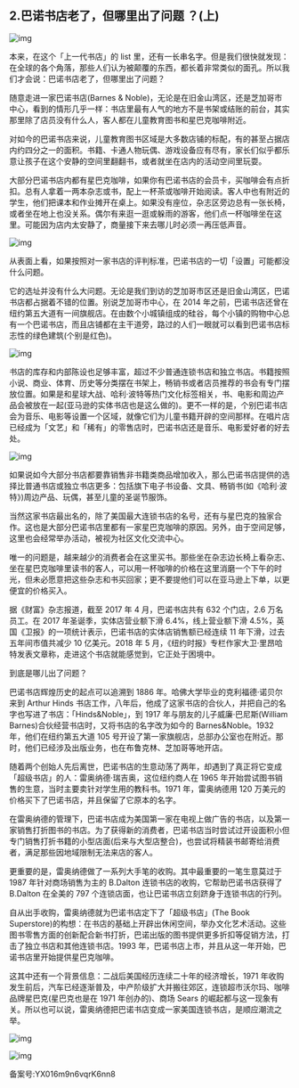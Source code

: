 ## 2.巴诺书店老了，但哪里出了问题 ？(上)
  



![img](https://pic1.zhimg.com/v2-0718cd3be818e8295a92982da81cf0a5.webp)

本来，在这个「上一代书店」的 list 里，还有一长串名字。但是我们很快就发现：在全球的各个角落，那些人们认为被颠覆的东西，都长着非常类似的面孔。所以我们才会说：巴诺书店老了，但哪里出了问题？


随意走进一家巴诺书店(Barnes & Noble)，无论是在旧金山湾区，还是芝加哥市中心，看到的情形几乎一样：书店里最有人气的地方不是书架或结账的前台，其实那里除了店员没有什么人，客人都在儿童教育图书和星巴克咖啡附近。


对如今的巴诺书店来说，儿童教育图书区域是大多数店铺的标配，有的甚至占据店内约四分之一的面积。书籍、卡通人物玩偶、游戏设备应有尽有，家长们似乎都乐意让孩子在这个安静的空间里翻翻书，或者就坐在店内的活动空间里玩耍。


大部分巴诺书店内都有星巴克咖啡，如果你有巴诺书店的会员卡，买咖啡会有点折扣。总有人拿着一两本杂志或书，配上一杯茶或咖啡开始阅读。客人中也有附近的学生，他们把课本和作业摊开在桌上。如果没有座位，杂志区旁边总有一张长椅，或者坐在地上也没关系。偶尔有来逛一逛或躲雨的游客，他们点一杯咖啡坐在这里。可能因为店内太安静了，商量接下来去哪儿时必须一再压低声音。


![img](https://pic2.zhimg.com/v2-f3464245dae305ab62babdcc6437be69.webp)

从表面上看，如果按照对一家书店的评判标准，巴诺书店的一切「设置」可能都没什么问题。


它的选址并没有什么大问题。无论是我们到访的芝加哥市区还是旧金山湾区，巴诺书店都占据着不错的位置。别说芝加哥市中心，在 2014 年之前，巴诺书店还曾在纽约第五大道有一间旗舰店。在由数个小城镇组成的硅谷，每个小镇的购物中心总有一个巴诺书店，而且店铺都在主干道旁，路过的人们一眼就可以看到巴诺书店标志性的绿色建筑(个别是红色)。


![img](https://pic4.zhimg.com/v2-ef26e7b0579e0ea01d844f87a73700b3.webp)

书店的库存和内部陈设也足够丰富，超过不少普通连锁书店和独立书店。书籍按照小说、商业、体育、历史等分类摆在书架上，畅销书或者店员推荐的书会有专门摆放位置。如果是和星球大战、哈利·波特等热门文化标签相关，书、电影和周边产品会被放在一起(亚马逊的实体书店也是这么做的)。更不一样的是，个别巴诺书店会为音乐、电影等设置一个区域，就像它们为儿童书籍开辟的空间那样。在唱片店已经成为「文艺」和「稀有」的零售店时，巴诺书店还是音乐、电影爱好者的好去处。


![img](https://pic3.zhimg.com/v2-0e0d517b43c0a1fea3c57543c8ddd0b6.webp)

如果说如今大部分书店都要靠销售非书籍类商品增加收入，那么巴诺书店提供的选择比普通书店或独立书店更多：包括旗下电子书设备、文具、畅销书(如《哈利·波特》)周边产品、玩偶，甚至儿童的圣诞节服饰。


当然这家书店最出名的，除了美国最大连锁书店的名号，还有与星巴克的独家合作。这也是大部分巴诺书店里都有一家星巴克咖啡的原因。另外，由于空间足够，这里也会经常举办活动，被视为社区文化交流中心。


唯一的问题是，越来越少的消费者会在这里买书。那些坐在杂志边长椅上看杂志、坐在星巴克咖啡里读书的客人，可以用一杯咖啡的价格在这里消磨一个下午的时光，但未必愿意把这些杂志和书买回家；更不要提他们可以在亚马逊上下单，以更便宜的价格买入。


据《财富》杂志报道，截至 2017 年 4 月，巴诺书店共有 632 个门店，2.6 万名员工。在 2017 年圣诞季，实体店营业额下滑 6.4%，线上营业额下滑 4.5%，英国《卫报》的一项统计表示，巴诺书店的实体店销售额已经连续 11 年下滑，过去五年间市值共减少 10 亿美元。2018 年 5 月，《纽约时报》专栏作家大卫·里昂哈特发表文章称，走进这个书店就能感觉到，它正处于困境中。


到底是哪儿出了问题？


巴诺书店辉煌历史的起点可以追溯到 1886 年。哈佛大学毕业的克利福德·诺贝尔来到 Arthur Hinds 书店工作，八年后，他成了这家书店的合伙人，并把自己的名字也写进了书店：「Hinds&Noble」，到 1917 年与朋友的儿子威廉·巴尼斯(William Barnes)合伙经营书店时，又将书店的名字改为如今的 Barnes&Noble。1932 年，他们在纽约第五大道 105 号开设了第一家旗舰店，总部办公室也在附近。那时，他们已经涉及出版业务，也在布鲁克林、芝加哥等地开店。


随着两个创始人先后离世，巴诺书店的生意动荡了两年，却遇到了真正将它变成「超级书店」的人：雷奥纳德·瑞吉奥，这位纽约商人在 1965 年开始尝试图书销售的生意，当时主要卖针对学生用的教科书。1971 年，雷奥纳德用 120 万美元的价格买下了巴诺书店，并且保留了它原本的名字。


在雷奥纳德的管理下，巴诺书店成为美国第一家在电视上做广告的书店，以及第一家销售打折图书的书店。为了获得新的消费者，巴诺书店当时尝试过开设面积小但专门销售打折书籍的小型店面(后来与大型店整合)，也尝试将精装书邮寄给消费者，满足那些因地域限制无法来店的客人。


更重要的是，雷奥纳德做了一系列大手笔的收购。其中最重要的一笔生意莫过于 1987 年针对商场销售为主的 B.Dalton 连锁书店的收购，它帮助巴诺书店获得了 B.Dalton 在全美的 797 个连锁店面，也让巴诺书店立刻跻身于连锁书店的行列。


自从出手收购，雷奥纳德就为巴诺书店定下了「超级书店」(The Book Superstore)的构想：在书店的基础上开辟出休闲空间，举办文化艺术活动。这些图书零售方面的创新配合新书打折，巴诺出版的图书提供更多折扣等促销方法，打击了独立书店和其他连锁书店。1993 年，巴诺书店上市，并且从这一年开始，巴诺书店里开始提供星巴克咖啡。


这其中还有一个背景信息：二战后美国经历连续二十年的经济增长，1971 年收购发生前后，汽车已经逐渐普及，中产阶级扩大并搬往郊区，连锁超市沃尔玛、咖啡品牌星巴克(星巴克也是在 1971 年创办的)、商场 Sears 的崛起都与这一现象有关。所以也可以说，雷奥纳德把巴诺书店变成一家美国连锁书店，是顺应潮流之举。


![img](https://pic2.zhimg.com/v2-c68f75f210a30b3b5ef21c5eb69b92e2.webp)

![img](https://pic3.zhimg.com/v2-a2369e260e94552d752b897c2896b89f.webp)

  



备案号:YX016m9n6vqrK6nn8

